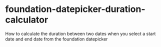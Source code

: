 # foundation-datepicker-duration-calculator
How to calculate the duration between two dates when you select a start date and end date from the foundation datepicker
